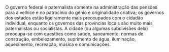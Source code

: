 ﻿O governo federal é paternalista somente na administração das pensões para a velhice e no patrocínio do gênio e originalidade criativa; os governos dos estados estão ligeiramente mais preocupados com o cidadão individual, enquanto os governos das províncias locais são muito mais paternalistas ou socialistas. A cidade (ou algumas subdivisões dela) preocupa-se com questões como saúde, saneamento, normas de construção, embelezamento, suprimento de água, iluminação, aquecimento, recreação, música e comunicações.